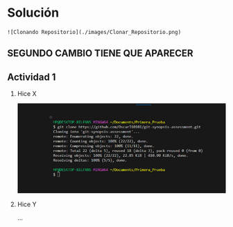 # Solución
    ![Clonando Repositorio](./images/Clonar_Repositorio.png)

## SEGUNDO CAMBIO TIENE QUE APARECER 


## Actividad 1

1. Hice X

    ![01](./images/01.png)

2. Hice Y

    ...
